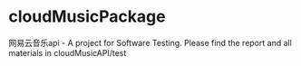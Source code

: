 # cloudMusicPackage
网易云音乐api - A project for Software Testing.
Please find the report and all materials in cloudMusicAPI/test
